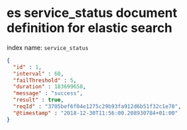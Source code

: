 # es service_status document definition for elastic search

index name: `service_status`

```json
{
  "id" : 1,
  "interval" : 60,
  "failThreshold" : 5,
  "duration" : 183699658,
  "message" : "success",
  "result" : true,
  "reqId" : "3705bef6f04e1275c29b93fa912d6b51f32c1e70",
  "@timestamp" : "2018-12-30T11:56:00.208930784+01:00"
}
```
